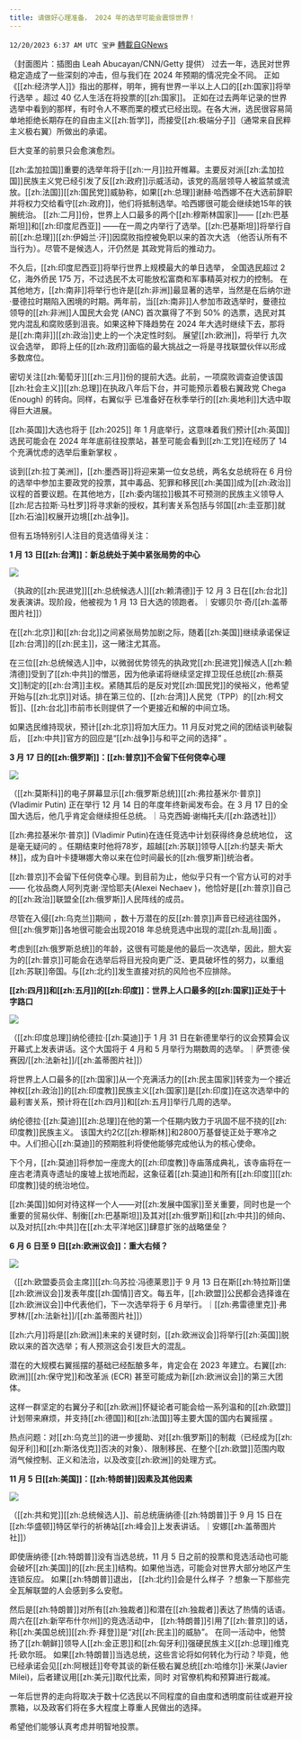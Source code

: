 ```yaml
---
title: 请做好心理准备， 2024 年的选举可能会震惊世界！
---
```

`12/20/2023 6:37 AM UTC 宝尹` [轉載自GNews](https://gnews.org/articles/2131291)

（封面图片：插图由 Leah Abucayan/CNN/Getty 提供）
过去一年，选民对世界稳定造成了一些深刻的冲击，但与我们在 2024 年预期的情况完全不同。
正如《[[zh:经济学人]]》指出的那样，明年，拥有世界一半以上人口的[[zh:国家]]将举行选举 。超过 40 亿人生活在将投票的[[zh:国家]]。
正如在过去两年记录的世界选举中看到的那样，有时令人不寒而栗的模式已经出现。在各大洲，选民很容易简单地拒绝长期存在的自由主义[[zh:哲学]]，而接受[[zh:极端分子]]（通常来自民粹主义极右翼）所做出的承诺。

巨大变革的前景只会愈演愈烈。

[[zh:孟加拉国]]重要的选举年将于[[zh:一月]]拉开帷幕。主要反对派[[zh:孟加拉国]]民族主义党已经引发了反[[zh:政府]]示威活动，该党的高层领导人被监禁或流放。[[zh:法国]][[zh:国民党]]威胁称，如果[[zh:总理]]谢赫·哈西娜不在大选前辞职并将权力交给看守[[zh:政府]]，他们将抵制选举。哈西娜很可能会继续她15年的铁腕统治。
[[zh:二月]]份，世界上人口最多的两个[[zh:穆斯林国家]]—— [[zh:巴基斯坦]]和[[zh:印度尼西亚]] ——在一周之内举行了选举。[[zh:巴基斯坦]]将举行自前[[zh:总理]][[zh:伊姆兰·汗]]因腐败指控被免职以来的首次大选 （他否认所有不当行为）。尽管不是候选人，汗仍然是  其政党背后的推动力。

不久后，[[zh:印度尼西亚]]将举行世界上规模最大的单日选举， 全国选民超过 2 亿，海外侨民 175 万，不过选民不太可能放松富商和军事精英对权力的控制。
在其他地方，[[zh:南非]]将举行也许是[[zh:非洲]]最显著的选举，当然是在后纳尔逊·曼德拉时期陷入困境的时期。两年前，当[[zh:南非]]人参加市政选举时，曼德拉领导的[[zh:非洲]]人国民大会党 (ANC) 首次赢得了不到 50% 的选票，选民对其党内混乱和腐败感到沮丧。如果这种下降趋势在 2024 年大选时继续下去，那将是[[zh:南非]][[zh:政治]]史上的一个决定性时刻。
展望[[zh:欧洲]]，将举行 九次议会选举， 即将上任的[[zh:政府]]面临的最大挑战之一将是寻找联盟伙伴以形成多数席位。

密切关注[[zh:葡萄牙]][[zh:三月]]份的提前大选。此前，一项腐败调查迫使该国[[zh:社会主义]][[zh:总理]]在执政八年后下台，并可能预示着极右翼政党 Chega (Enough) 的转向。同样，右翼似乎 已准备好在秋季举行的[[zh:奥地利]]大选中取得巨大进展。

[[zh:英国]]大选也将于 [[zh:2025]] 年 1 月底举行，这意味着我们预计[[zh:英国]]选民可能会在 2024 年年底前往投票站，甚至可能会看到[[zh:工党]]在经历了 14 个充满忧虑的选举后重新掌权 。

谈到[[zh:拉丁美洲]]，[[zh:墨西哥]]将迎来第一位女总统，两名女总统将在 6 月份的选举中参加主要政党的投票，其中毒品、犯罪和移民[[zh:美国]]成为[[zh:政治]]议程的首要议题。在其他地方，[[zh:委内瑞拉]]极其不可预测的民族主义领导人[[zh:尼古拉斯·马杜罗]]将寻求新的授权，其利害关系包括与邻国[[zh:圭亚那]]就[[zh:石油]]权展开边境[[zh:战争]]。

但有五场特别引人注目的竞选值得关注：

**1 月 13 日[[zh:台湾]]：新总统处于美中紧张局势的中心**

![](https://i.imgur.com/tOJF2ZJ.jpg)

（执政的[[zh:民进党]][[zh:总统候选人]][[zh:赖清德]]于 12 月 3 日在[[zh:台北]]发表演讲。现阶段，他被视为 1 月 13 日大选的领跑者。｜安娜贝尔·奇/[[zh:盖蒂图片社]]）

在[[zh:北京]]和[[zh:台北]]之间紧张局势加剧之际，随着[[zh:美国]]继续承诺保证[[zh:台湾]]的[[zh:民主]]，这一赌注尤其高。

在三位[[zh:总统候选人]]中，以微弱优势领先的执政党[[zh:民进党]]候选人[[zh:赖清德]]受到了[[zh:中共]]的憎恶，因为他承诺将继续坚定捍卫现任总统[[zh:蔡英文]]制定的[[zh:台湾]]主权。紧随其后的是反对党[[zh:国民党]]的侯裕义，他希望开始与[[zh:北京]]对话。排在第三位的、[[zh:台湾]]人民党（TPP）的[[zh:柯文哲]]、[[zh:台北]]市前市长则提供了一个更接近和解的中间立场。

如果选民维持现状，预计[[zh:北京]]将加大压力。11 月反对党之间的团结谈判破裂后， [[zh:中共]]官方的回应是“[[zh:战争]]与和平之间的选择”  。 

**3 月 17 日的[[zh:俄罗斯]]：[[zh:普京]]不会留下任何侥幸心理**

![](https://i.imgur.com/Zih0qNn.jpg)

（[[zh:莫斯科]]的电子屏幕显示[[zh:俄罗斯总统]][[zh:弗拉基米尔·普京]] (Vladimir Putin) 正在举行 12 月 14 日的年度年终新闻发布会。在 3 月 17 日的全国大选后，他几乎肯定会继续担任总统。｜马克西姆·谢梅托夫/[[zh:路透社]]）

 [[zh:弗拉基米尔·普京]] (Vladimir Putin)在连任竞选中计划获得终身总统地位， 这是毫无疑问的 。任期结束时他将78岁，超越[[zh:苏联]]领导人[[zh:约瑟夫·斯大林]]，成为自叶卡捷琳娜大帝以来在位时间最长的[[zh:俄罗斯]]统治者。

[[zh:普京]]不会留下任何侥幸心理。到目前为止，他似乎只有一个官方认可的对手—— 化妆品商人阿列克谢·涅恰耶夫(Alexei Nechaev )，他恰好是[[zh:普京]]自己的[[zh:政治]]联盟全[[zh:俄罗斯]]人民阵线的成员。

尽管在入侵[[zh:乌克兰]]期间 ，数十万潜在的反[[zh:普京]]声音已经逃往国外，但[[zh:俄罗斯]]各地很可能会出现2018 年总统竞选中出现的混[[zh:乱局]]面 。

考虑到[[zh:俄罗斯总统]]的年龄，这很有可能是他的最后一次选举，因此，胆大妄为的[[zh:普京]]可能会在选举后将目光投向更广泛、更具破坏性的努力，以重组[[zh:苏联]]帝国。与[[zh:北约]]发生直接对抗的风险也不应排除。

**[[zh:四月]]和[[zh:五月]]的[[zh:印度]]：世界上人口最多的[[zh:国家]]正处于十字路口**

![](https://i.imgur.com/m2uKz6h.jpg)

（[[zh:印度总理]]纳伦德拉·[[zh:莫迪]]于 1 月 31 日在新德里举行的议会预算会议开幕式上发表讲话。这个大国将于 4 月和 5 月举行为期数周的选举。｜萨贾德·侯赛因/[[zh:法新社]]/[[zh:盖蒂图片社]]）

将世界上人口最多的[[zh:国家]]从一个充满活力的[[zh:民主国家]]转变为一个接近神权[[zh:政治]]的[[zh:印度教]]民族主义[[zh:国家]]是[[zh:印度]]在这次选举中的最利害关系，预计将在[[zh:四月]]和[[zh:五月]]举行几周的选举。 

纳伦德拉·[[zh:莫迪]][[zh:总理]]在他的第一个任期内致力于巩固不屈不挠的[[zh:印度教]]民族主义。 该国大约2亿[[zh:穆斯林]]和2800万基督徒正处于寒冷之中。人们担心[[zh:莫迪]]的预期胜利将使他能够完成他认为的核心使命。 

下个月，[[zh:莫迪]]将参加一座庞大的[[zh:印度教]]寺庙落成典礼，该寺庙将在一座古老清真寺遗址的废墟上拔地而起，这象征着[[zh:莫迪]]和所有[[zh:印度]][[zh:印度教]]徒的统治地位。

[[zh:美国]]如何对待这样一个人——对[[zh:发展中国家]]至关重要，同时也是一个重要的贸易伙伴、制衡[[zh:巴基斯坦]]及其对[[zh:俄罗斯]]和[[zh:中共]]的倾向、以及对抗[[zh:中共]]在[[zh:太平洋地区]]肆意扩张的战略堡垒？

**6 月 6 日至 9 日[[zh:欧洲议会]]：重大右倾？**

![](https://i.imgur.com/BaHKPuD.jpg)

（[[zh:欧盟委员会主席]][[zh:乌苏拉·冯德莱恩]]于 9 月 13 日在斯[[zh:特拉斯]]堡[[zh:欧洲议会]]发表年度[[zh:国情]]咨文。每五年，[[zh:欧盟]]公民都会选择谁在[[zh:欧洲议会]]中代表他们，下一次选举将于 6 月举行。｜[[zh:弗雷德里克]]·弗罗林/[[zh:法新社]]/[[zh:盖蒂图片社]]）

[[zh:六月]]将是[[zh:欧洲]]未来的关键时刻，[[zh:欧洲议会]]将举行[[zh:英国]]脱欧以来的首次选举；有人预测这会引发巨大的混乱。

潜在的大规模右翼摇摆的基础已经酝酿多年，肯定会在 2023 年建立。右翼[[zh:欧洲]][[zh:保守党]]和改革派 (ECR) 甚至可能成为新[[zh:欧洲议会]]的第三大团体。 

这样一群坚定的右翼分子和[[zh:欧洲]]怀疑论者可能会给一系列温和的[[zh:欧盟]]计划带来麻烦，并支持[[zh:德国]]和[[zh:法国]]等主要大国的国内右翼摇摆 。

热点问题：对[[zh:乌克兰]]的进一步援助、对[[zh:俄罗斯]]的制裁（已经成为[[zh:匈牙利]]和[[zh:斯洛伐克]]否决的对象）、限制移民、在整个[[zh:欧盟]]范围内取消气候控制、正义和法治，以及改变[[zh:欧洲]]的处理方式。

**11 月 5 日[[zh:美国]]：[[zh:特朗普]]因素及其他因素**

![](https://i.imgur.com/xebmp2O.jpg)

（[[zh:共和党]][[zh:总统候选人]]、前总统唐纳德·[[zh:特朗普]]于 9 月 15 日在[[zh:华盛顿]]特区举行的祈祷站[[zh:峰会]]上发表讲话。｜安娜\[[zh:盖蒂图片社]]）

即使唐纳德·[[zh:特朗普]]没有当选总统，11 月 5 日之前的投票和竞选活动也可能会破坏[[zh:美国]]的[[zh:民主]]结构。如果他当选，可能会对世界大部分地区产生连锁反应。
如果[[zh:特朗普]]退出， [[zh:北约]]会是什么样子 ？想象一下那些完全瓦解联盟的人会感到多么安慰。

然后是[[zh:特朗普]]对所有[[zh:独裁者]]和潜在[[zh:独裁者]]表达了热情的话语。周六在[[zh:新罕布什尔州]]的竞选活动中， [[zh:特朗普]]引用了[[zh:普京]]的话，称[[zh:美国总统]][[zh:乔·拜登]]是“对[[zh:民主]]的威胁”。 在同一活动中，他赞扬了[[zh:朝鲜]]领导人[[zh:金正恩]]和[[zh:匈牙利]]强硬民族主义[[zh:总理]]维克托·欧尔班。
如果[[zh:特朗普]]当选总统，这些言论将如何转化为行动？毕竟，他已经承诺会见[[zh:阿根廷]]夸夸其谈的新任极右翼总统[[zh:哈维尔]]·米莱(Javier Milei)，后者建议用[[zh:美元]]取代比索，同时 对官僚机构和预算进行裁减。

一年后世界的走向将取决于数十亿选民以不同程度的自由度和透明度前往或避开投票箱，以及政客们将在多大程度上尊重人民做出的选择。

希望他们能够认真考虑并明智地投票。



